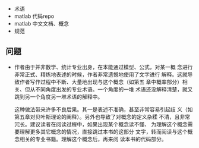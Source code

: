 - 术语
- matlab 代码repo
- matlab 中文文档、概念
- 规范

## 问题 ##

- 作者由于并非数学、统计专业出身，在本能通过模型、公式，对某一概
  念进行非常正式、精炼地表述的时候，作者非常遗憾地使用了文字进行
  解释。这就导致作者写作过程中不断、大量地出现与这个概念（如第五
  章中概率部分）相关、但从不同角度出发的专业术语。一个角度的一堆
  术语还没解释清楚，就又跳到另一个角度另一堆术语的解释中。

  这种做法带来许多不良后果。其一是表述不准确，甚至非常容易引起歧
  义（如第五章对贝叶斯理论的阐释）。另外也导致了对概念的定义杂糅
  不清，且非常冗长。建议读者在阅读过程中，如果出现某个概念读不懂、
  为理解这个概念需要理解更多其它概念的情况，直接跳过本书的这部分
  文字，转而阅读与这个概念相关的专业书籍。理解这个概念后，再来阅
  读本书的代码部分。

